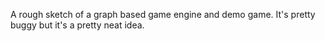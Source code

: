 A rough sketch of a graph based game engine and demo game.
It's pretty buggy but it's a pretty neat idea. 
